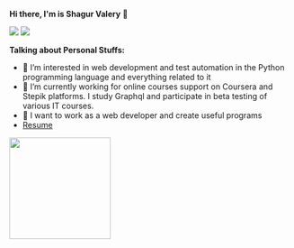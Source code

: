 **Hi there, I'm is Shagur Valery** 👋 

![](https://img.shields.io/badge/Gmail-vshagur%40gmail.com-red)
![](https://img.shields.io/badge/telegram-%40ValeriyShagur-blue)

**Talking about Personal Stuffs:**

- 👀 I’m interested in web development and test automation in the Python programming language and everything related to it
- 🌱 I’m currently working for online courses support on Coursera and Stepik platforms. I study Graphql and participate in beta testing of various IT courses.
- 💞️ I want to work as a web developer and create useful programs
- [Resume](https://github.com/vshagur/vshagur/blob/main/resume_python_2021.pdf)


<img height="180em" src="https://github-readme-stats.vercel.app/api?username=vshagur&show_icons=true&hide_border=true&&count_private=true&include_all_commits=true" />

<!---
vshagur/vshagur is a ✨ special ✨ repository because its `README.md` (this file) appears on your GitHub profile.
You can click the Preview link to take a look at your changes.
--->
